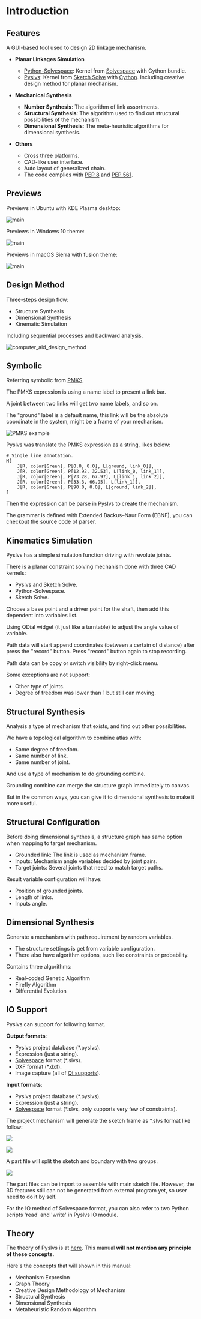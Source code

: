 # Introduction

## Features

A GUI-based tool used to design 2D linkage mechanism.

+ **Planar Linkages Simulation**

    - [Python-Solvespace]: Kernel from [Solvespace] with Cython bundle.
    - [Pyslvs]: Kernel from [Sketch Solve] with [Cython]. Including creative design method for planar mechanism.

+ **Mechanical Synthesis**

    - **Number Synthesis**: The algorithm of link assortments.
    - **Structural Synthesis**: The algorithm used to find out structural possibilities of the mechanism.
    - **Dimensional Synthesis**: The meta-heuristic algorithms for dimensional synthesis.

+ **Others**

    - Cross three platforms.
    - CAD-like user interface.
    - Auto layout of generalized chain.
    - The code complies with [PEP 8] and [PEP 561].

## Previews

Previews in Ubuntu with KDE Plasma desktop:

![main](img/main-plasma.png)

Previews in Windows 10 theme:

![main](img/main-win.png)

Previews in macOS Sierra with fusion theme:

![main](img/main-mac.png)

## Design Method

Three-steps design flow:

+ Structure Synthesis
+ Dimensional Synthesis
+ Kinematic Simulation

Including sequential processes and backward analysis.

![computer_aid_design_method](img/computer-aid-design-method.png)

## Symbolic

Referring symbolic from [PMKS](http://designengrlab.github.io/PMKS/).

The PMKS expression is using a name label to present a link bar.

A joint between two links will get two name labels, and so on.

The "ground" label is a default name, this link will be the absolute coordinate in the system, might be a frame of your mechanism.

![PMKS example](img/pmks-example.png)

Pyslvs was translate the PMKS expression as a string, likes below:

```
# Single line annotation.
M[
    J[R, color[Green], P[0.0, 0.0], L[ground, link_0]],
    J[R, color[Green], P[12.92, 32.53], L[link_0, link_1]],
    J[R, color[Green], P[73.28, 67.97], L[link_1, link_2]],
    J[R, color[Green], P[33.3, 66.95], L[link_1]],
    J[R, color[Green], P[90.0, 0.0], L[ground, link_2]],
]
```

Then the expression can be parse in Pyslvs to create the mechanism.

The grammar is defined with Extended Backus–Naur Form (EBNF), you can checkout the source code of parser.

## Kinematics Simulation

Pyslvs has a simple simulation function driving with revolute joints.

There is a planar constraint solving mechanism done with three CAD kernels:

+ Pyslvs and Sketch Solve.
+ Python-Solvespace.
+ Sketch Solve.

Choose a base point and a driver point for the shaft, then add this dependent into variables list.

Using QDial widget (it just like a turntable) to adjust the angle value of variable.

Path data will start append coordinates (between a certain of distance) after press the "record" button. Press "record" button again to stop recording.

Path data can be copy or switch visibility by right-click menu.

Some exceptions are not support:

+ Other type of joints.
+ Degree of freedom was lower than 1 but still can moving.

## Structural Synthesis

Analysis a type of mechanism that exists, and find out other possibilities.

We have a topological algorithm to combine atlas with:

+ Same degree of freedom.
+ Same number of link.
+ Same number of joint.

And use a type of mechanism to do grounding combine.

Grounding combine can merge the structure graph immediately to canvas.

But in the common ways, you can give it to dimensional synthesis to make it more useful.

## Structural Configuration

Before doing dimensional synthesis, a structure graph has same option when mapping to target mechanism.

+ Grounded link: The link is used as mechanism frame.
+ Inputs: Mechanism angle variables decided by joint pairs.
+ Target joints: Several joints that need to match target paths.

Result variable configuration will have:

+ Position of grounded joints.
+ Length of links.
+ Inputs angle.

## Dimensional Synthesis

Generate a mechanism with path requirement by random variables.

+ The structure settings is get from variable configuration.
+ There also have algorithm options, such like constraints or probability.

Contains three algorithms:

+ Real-coded Genetic Algorithm
+ Firefly Algorithm
+ Differential Evolution

## IO Support

Pyslvs can support for following format.

**Output formats**:

+ Pyslvs project database (*.pyslvs).
+ Expression (just a string).
+ [Solvespace] format (*.slvs).
+ DXF format (*.dxf).
+ Image capture (all of [Qt supports]).

[Qt supports]: http://doc.qt.io/qt-5/qimage.html#reading-and-writing-image-files

**Input formats**:

+ Pyslvs project database (*.pyslvs).
+ Expression (just a string).
+ [Solvespace] format (*.slvs, only supports very few of constraints).

The project mechanism will generate the sketch frame as \*.slvs format like follow:

![](img/io-slvs-origin.png)

![](img/io-slvs-frame.png)

A part file will split the sketch and boundary with two groups.

![](img/io-slvs-part.png)

The part files can be import to assemble with main sketch file. However, the 3D features still can not be generated from external program yet, so user need to do it by self.

For the IO method of Solvespace format, you can also refer to two Python scripts 'read' and 'write' in Pyslvs IO module.

## Theory

The theory of Pyslvs is at [here](references.md#cite).
This manual **will not mention any principle of these concepts.**

Here's the concepts that will shown in this manual:

+ Mechanism Expresion
+ Graph Theory
+ Creative Design Methodology of Mechanism
+ Structural Synthesis
+ Dimensional Synthesis
+ Metaheuristic Random Algorithm

[Solvespace]: https://github.com/solvespace/solvespace
[Cython]: http://cython.org/
[YAML]: https://yaml.org/

[Python-Solvespace]: https://github.com/KmolYuan/solvespace/tree/python
[Pyslvs]: https://github.com/KmolYuan/pyslvs
[Sketch Solve]: https://code.google.com/archive/p/sketchsolve/
[PEP 8]: https://www.python.org/dev/peps/pep-0008
[PEP 561]: https://www.python.org/dev/peps/pep-0561
